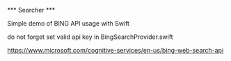 *** Searcher ***

Simple demo of BING API usage with Swift

do not forget set valid api key in BingSearchProvider.swift

https://www.microsoft.com/cognitive-services/en-us/bing-web-search-api
